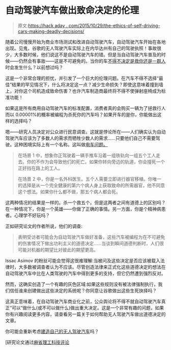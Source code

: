 # 自动驾驶汽车做出致命决定的伦理

> 原文:[https://hack aday . com/2015/10/29/the-ethics-of-self-driving-cars-making-deadly-decisions/](https://hackaday.com/2015/10/29/the-ethics-of-self-driving-cars-making-deadly-decisions/)

随着公司慢慢开始为商业市场测试和改进自动驾驶汽车，自动驾驶汽车开始在各地出现。见鬼，谷歌的无人驾驶汽车实际上在内华达州有自己的驾驶执照！事故很少，大多数时候，他们说这不是自动驾驶汽车的错。但是当自动驾驶汽车普及的时候——仍然会有事故——这是不可避免的。当你的车[不得不决定是救你还是一群人](http://arxiv.org/abs/1510.03346)时会发生什么？以前想过吗？

这是一个非常合理的担忧，并引发了一个巨大的伦理问题。在汽车不得不选择“最佳”结果的罕见情况下，什么将决定这一点？减少生命损失？即使这意味着撞到墙上，对你这个司机造成致命伤害？也许汽车制造商最终将不得不使弹射座椅成为标准功能！

如果这是所有商用自动驾驶汽车的标准配置，消费者真的会购买一辆为了拯救行人而以 0.00001%的概率被编程为杀死你的汽车吗？如果开车的是你，你能做出这样的选择吗？

嗯——研究人员决定对公众进行民意调查。这就是悖论所在——人们确实认为自动驾驶汽车应该为了多数人的需求而牺牲少数人的需求……只要他们自己不需要驾驶。这种困境实际上有一个名称。这叫做[电车问题。](https://en.wikipedia.org/wiki/Trolley_problem)

> 在场景 1 中，想象你正驾驶着一辆手推车沿着一组铁轨向一组五个工人走去。你的不作为会导致他们的死亡。如果你转向旁边的轨道，你会撞死一个正好挡在路上的工人。
> 
> 在场景 2 中，你是一名外科医生。五个人需要立即进行器官移植。你唯一的选择是从一个完全健康的第六个病人身上获取致命的所需器官，他不同意这个想法。如果你什么都不做，那五个病人都会死。

这两种情况的结果是一样的。杀一个救五个。但是这两者之间有道德上的区别吗？在一种情况下，你是一个英雄——你做了正确的事情。另一方面，你是个精神病患者。心理学不好玩吗？

正如研究论文的作者所说，他们的调查:

> 表明受访者可能会为自动驾驶汽车做好准备，这些汽车被编程为在不可避免的伤害情况下做出功利主义的道德决定……当谈到瞬间道德判断时，人们很可能对机器的期望比对彼此的期望更高。

Issac Asimov 的粉丝可能会觉得这很难理解:当被问及这些决定是否应该被载入法律时，大多数被调查者认为不应该。尽管创造法律来正式化这些道德决定的想法在自动驾驶汽车中比在人类驾驶的汽车中得到更多的支持，但它仍然遭到强烈反对。

然而，这确实创造了一个有趣的灰色区域:如果这些规则没有被法律强制执行，我们信任谁来创建做出这些决定的系统呢？你同意让谷歌做出这些生死抉择吗？

这真正意味着，在自动驾驶汽车商业化之前，公众舆论将不得不就自动驾驶汽车真正“可以”做什么(或不可以做什么)做出重大决定。这是一个非常有趣的问题，如果你有兴趣阅读更多内容，请查看另一篇关于如何帮助无人驾驶汽车做出道德决定的文章。

你可能会重新考虑[建造自己的无人驾驶汽车](http://hackaday.com/2012/02/05/build-your-own-self-driving-car/)吗？

[研究论文通过[麻省理工科技评论](http://www.technologyreview.com/view/542626/why-self-driving-cars-must-be-programmed-to-kill/)